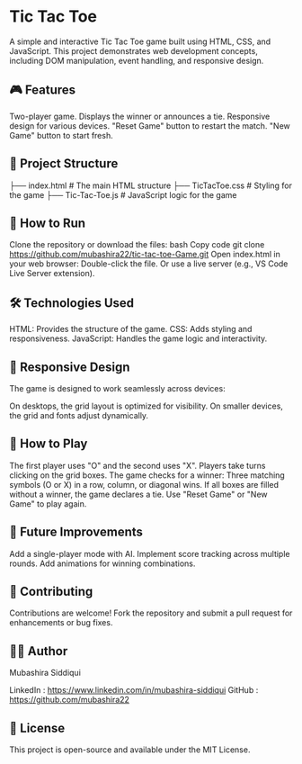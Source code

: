 # Tic Tac Toe
A simple and interactive Tic Tac Toe game built using HTML, CSS, and JavaScript. This project demonstrates web development concepts, including DOM manipulation, event handling, and responsive design.

 ## 🎮 Features
Two-player game.
Displays the winner or announces a tie.
Responsive design for various devices.
"Reset Game" button to restart the match.
"New Game" button to start fresh.

## 📂 Project Structure
├── index.html         # The main HTML structure
├── TicTacToe.css      # Styling for the game
├── Tic-Tac-Toe.js     # JavaScript logic for the game

## 🚀 How to Run
Clone the repository or download the files:
bash
Copy code
git clone https://github.com/mubashira22/tic-tac-toe-Game.git
Open index.html in your web browser:
Double-click the file.
Or use a live server (e.g., VS Code Live Server extension).

## 🛠️ Technologies Used
HTML: Provides the structure of the game.
CSS: Adds styling and responsiveness.
JavaScript: Handles the game logic and interactivity.

## 📱 Responsive Design
The game is designed to work seamlessly across devices:

On desktops, the grid layout is optimized for visibility.
On smaller devices, the grid and fonts adjust dynamically.

## 📝 How to Play
The first player uses "O" and the second uses "X".
Players take turns clicking on the grid boxes.
The game checks for a winner:
Three matching symbols (O or X) in a row, column, or diagonal wins.
If all boxes are filled without a winner, the game declares a tie.
Use "Reset Game" or "New Game" to play again.

## 🌟 Future Improvements
Add a single-player mode with AI.
Implement score tracking across multiple rounds.
Add animations for winning combinations.

## 🤝 Contributing
Contributions are welcome! Fork the repository and submit a pull request for enhancements or bug fixes.

## 🧑‍💻 Author
Mubashira Siddiqui

LinkedIn : https://www.linkedin.com/in/mubashira-siddiqui
GitHub : https://github.com/mubashira22

## 📄 License
This project is open-source and available under the MIT License.

